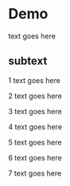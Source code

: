 # Demo

text goes here

## subtext

1 text goes here

2 text goes here

3 text goes here

4 text goes here

5 text goes here

6 text goes here

7 text goes here
